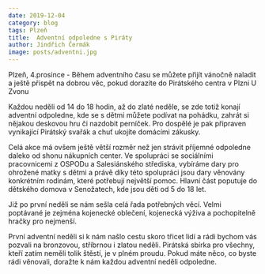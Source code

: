 ```yaml
---
date: 2019-12-04
category: blog
tags: Plzeň
title:  Adventní odpoledne s Piráty
author: Jindřich Čermák
image: posts/adventni.jpg
---
```


Plzeň, 4.prosince - Během adventního času se můžete přijít vánočně naladit a ještě přispět na dobrou věc, pokud dorazíte do Pirátského centra v Plzni U Zvonu

Každou neděli od 14 do 18 hodin, až do zlaté neděle, se zde totiž konají adventní odpoledne, kde se s dětmi můžete podívat na pohádku, zahrát si nějakou deskovou hru či nazdobit perníček. Pro dospělé je pak připraven vynikající Pirátský svařák a chuť ukojíte domácími zákusky.

Celá akce má ovšem ještě větší rozměr než jen strávit příjemné odpoledne daleko od shonu nákupních center. Ve spolupráci se  sociálními pracovnicemi z OSPODu a Salesiánského střediska,  vybíráme dary pro ohrožené matky s dětmi a právě díky této spolupráci jsou dary věnovány konkrétním rodinám, které potřebují největší pomoc. Hlavní část poputuje do dětského domova v Senožatech, kde  jsou děti od 5 do 18 let.

Již po první neděli se nám sešla celá řada potřebných věcí. Velmi poptávané je zejména kojenecké oblečení, kojenecká výživa a pochopitelně hračky pro nejmenší.

První adventní neděli si k nám našlo cestu skoro třicet lidí a rádi bychom vás pozvali na bronzovou, stříbrnou i zlatou neděli. Pirátská sbírka pro všechny, kteří zatím neměli tolik štěstí, je v plném proudu. Pokud máte něco, co byste rádi věnovali, doražte k nám každou adventní neděli odpoledne.

